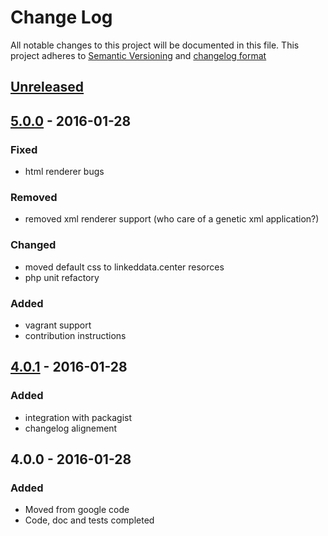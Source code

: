 # Change Log
All notable changes to this project will be documented in this file.
This project adheres to [Semantic Versioning](http://semver.org/) and [changelog format](http://keepachangelog.com/)

## [Unreleased]


## [5.0.0] - 2016-01-28
### Fixed
- html renderer bugs
### Removed
- removed xml renderer support (who care of a genetic xml application?)
### Changed
- moved default css to linkeddata.center resorces
- php unit refactory
### Added
- vagrant support
- contribution instructions


## [4.0.1] - 2016-01-28
### Added
- integration with packagist
- changelog alignement


## 4.0.0 - 2016-01-28
### Added
- Moved from google code
- Code, doc and tests completed

[Unreleased]:  https://github.com/linkeddatacenter/BOTK-core/compare/HEAD...5.0.0
[5.0.0]:  https://github.com/linkeddatacenter/BOTK-core/compare/5.0.0...4.0.1
[4.0.1]:  https://github.com/linkeddatacenter/BOTK-core/compare/4.0.0...4.0.1
